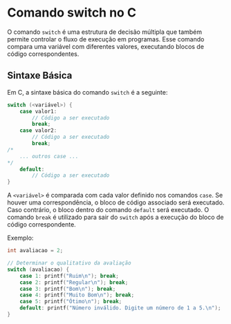 # Comando switch no C

O comando `switch` é uma estrutura de decisão múltipla que também permite controlar o fluxo de execução em programas. Esse comando compara uma variável com diferentes valores, executando blocos de código correspondentes.

## Sintaxe Básica

Em C, a sintaxe básica do comando `switch` é a seguinte:

```c
switch (<variável>) {
    case valor1:
        // Código a ser executado
        break;
    case valor2:
        // Código a ser executado
        break;
/* 
    ... outros case ...
*/
    default:
        // Código a ser executado
}
```

A `<variável>` é comparada com cada valor definido nos comandos `case`. Se houver uma correspondência, o bloco de código associado será executado. Caso contrário, o bloco dentro do comando `default` será executado. O comando `break` é utilizado para sair do `switch` após a execução do bloco de código correspondente.

Exemplo:

```c
int avaliacao = 2;

// Determinar o qualitativo da avaliação
switch (avaliacao) {
    case 1: printf("Ruim\n"); break;
    case 2: printf("Regular\n"); break;
    case 3: printf("Bom\n"); break;
    case 4: printf("Muito Bom\n"); break;
    case 5: printf("Ótimo\n"); break;
    default: printf("Número inválido. Digite um número de 1 a 5.\n");
}
```
